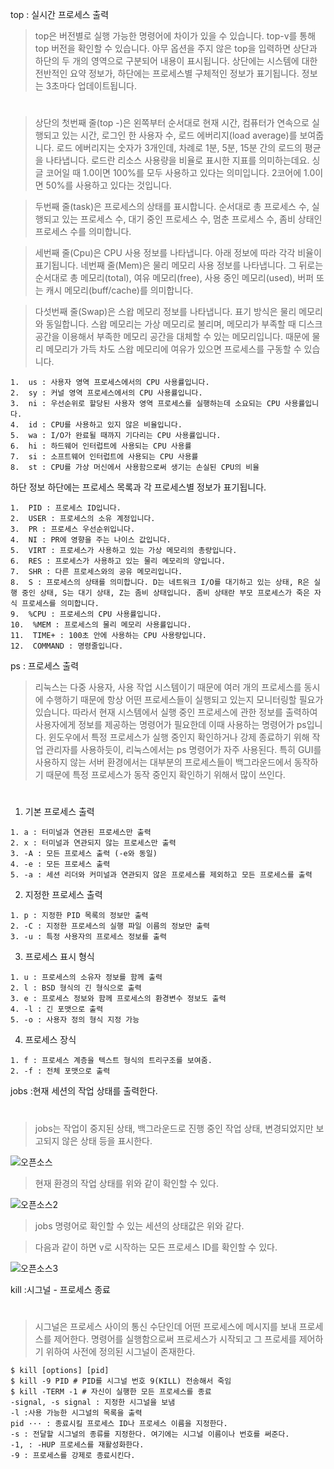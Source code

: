 top : 실시간 프로세스 출력
>top은 버전별로 실행 가능한 명령어에 차이가 있을 수 있습니다. top-v를 통해 top 버전을 확인할 수 있습니다. 아무 옵션을 주지 않은 top을 입력하면 상단과 하단의 두 개의 영역으로 구분되어 내용이 표시됩니다. 상단에는 시스템에 대한 전반적인 요약 정보가, 하단에는 프로세스별 구체적인 정보가 표기됩니다. 정보는 3초마다 업데이트됩니다.
#
>상단의 첫번째 줄(top -)은 왼쪽부터 순서대로 현재 시간, 컴퓨터가 연속으로 실행되고 있는 시간, 로그인 한 사용자 수, 로드 에버리지(load average)를 보여줍니다. 로드 에버리지는 숫자가 3개인데, 차례로 1분, 5분, 15분 간의 로드의 평균을 나타냅니다. 로드란 리소스 사용량을 비율로 표시한 지표를 의미하는데요.
싱글 코어일 때 1.0이면 100%를 모두 사용하고 있다는 의미입니다. 2코어에 1.0이면 50%를 사용하고 있다는 것입니다.

>두번째 줄(task)은 프로세스의 상태를 표시합니다. 순서대로 총 프로세스 수, 실행되고 있는 프로세스 수, 대기 중인 프로세스 수, 멈춘 프로세스 수, 좀비 상태인 프로세스 수를 의미합니다.

>세번째 줄(Cpu)은 CPU 사용 정보를 나타냅니다. 아래 정보에 따라 각각 비율이 표기됩니다. 
>네번째 줄(Mem)은 물리 메모리 사용 정보를 나타냅니다. 그 뒤로는 순서대로 총 메모리(total), 여유 메모리(free), 사용 중인 메모리(used), 버퍼 또는 캐시 메모리(buff/cache)를 의미합니다.

>다섯번째 줄(Swap)은 스왑 메모리 정보를 나타냅니다. 표기 방식은 물리 메모리와 동일합니다. 스왑 메모리는 가상 메모리로 불리며, 메모리가 부족할 때 디스크 공간을 이용해서 부족한 메모리 공간을 대체할 수 있는 메모리입니다. 
때문에 물리 메모리가 가득 차도 스왑 메모리에 여유가 있으면 프로세스를 구동할 수 있습니다.
```
1.  us : 사용자 영역 프로세스에서의 CPU 사용률입니다.
2.  sy : 커널 영역 프로세스에서의 CPU 사용률입니다.
3.  ni : 우선순위로 할당된 사용자 영역 프로세스를 실행하는데 소요되는 CPU 사용률입니다.
4.  id : CPU를 사용하고 있지 않은 비율입니다.
5.  wa : I/O가 완료될 때까지 기다리는 CPU 사용률입니다.
6.  hi : 하드웨어 인터럽트에 사용되는 CPU 사용률
7.  si : 소프트웨어 인터럽트에 사용되는 CPU 사용률
8.  st : CPU를 가상 머신에서 사용함으로써 생기는 손실된 CPU의 비율
```
하단 정보
하단에는 프로세스 목록과 각 프로세스별 정보가 표기됩니다.
```
1.  PID : 프로세스 ID입니다.
2.  USER : 프로세스의 소유 계정입니다.
3.  PR : 프로세스 우선순위입니다.
4.  NI : PR에 영향을 주는 나이스 값입니다.
5.  VIRT : 프로세스가 사용하고 있는 가상 메모리의 총량입니다.
6.  RES : 프로세스가 사용하고 있는 물리 메모리의 양입니다.
7.  SHR : 다른 프로세스와의 공유 메모리입니다.
8.  S : 프로세스의 상태를 의미합니다. D는 네트워크 I/O를 대기하고 있는 상태, R은 실행 중인 상태, S는 대기 상태, Z는 좀비 상태입니다. 좀비 상태란 부모 프로세스가 죽은 자식 프로세스를 의미합니다.
9.  %CPU : 프로세스의 CPU 사용률입니다.
10.  %MEM : 프로세스의 물리 메모리 사용률입니다.
11.  TIME+ : 100초 안에 사용하는 CPU 사용량입니다.
12.  COMMAND : 명령줄입니다.
```  
ps : 프로세스 출력
>리눅스는 다중 사용자, 사용 작업 시스템이기 때문에 여러 개의 프로세스를 동시에 수행하기 때문에 항상 어떤 프로세스들이 실행되고 있는지 모니터링할 필요가 있습니다.
따라서 현재 시스템에서 실행 중인 프로세스에 관한 정보를 출력하여 사용자에게 정보를 제공하는 명령어가 필요한데 이때 사용하는 명령어가 ps입니다.
윈도우에서 특정 프로세스가 실행 중인지 확인하거나 강제 종료하기 위해 작업 관리자를 사용하듯이, 리눅스에서는 ps 명령어가 자주 사용된다.
특히 GUI를 사용하지 않는 서버 환경에서는 대부분의 프로세스들이 백그라운드에서 동작하기 때문에 특정 프로세스가 동작 중인지 확인하기 위해서 많이 쓰인다.
#
1. 기본 프로세스 출력
```
1. a : 터미널과 연관된 프로세스만 출력
2. x : 터미널과 연관되지 않는 프로세스만 출력
3. -A : 모든 프로세스 출력 (-e와 동일)
4. -e : 모든 프로세스 출력
5. -a : 세션 리더와 커미널과 연관되지 않은 프로세스를 제외하고 모든 프로세스를 출력
```
2. 지정한 프로세스 출력
```
1. p : 지정한 PID 목록의 정보만 출력
2. -C : 지정한 프로세스의 실행 파일 이름의 정보만 출력
3. -u : 특정 사용자의 프로세스 정보를 출력
```
3. 프로세스 표시 형식
```
1. u : 프로세스의 소유자 정보를 함께 출력
2. l : BSD 형식의 긴 형식으로 출력
3. e : 프로세스 정보와 함께 프로세스의 환경변수 정보도 출력
4. -l : 긴 포맷으로 출력
5. -o : 사용자 정의 형식 지정 가능
```
4. 프로세스 장식
```
1. f : 프로세스 계층을 텍스트 형식의 트리구조를 보여줌.
2. -f : 전체 포맷으로 출력
```
jobs :현재 세션의 작업 상태를 출력한다.
#
>jobs는 작업이 중지된 상태, 백그라운드로 진행 중인 작업 상태, 변경되었지만 보고되지 않은 상태 등을 표시한다.

![오픈소스](https://github.com/jerry0579/README/assets/166896121/5adbe915-5aeb-4e5f-ab7f-efdc3e8102d7)


>현재 환경의 작업 상태를 위와 같이 확인할 수 있다.

![오픈소스2](https://github.com/jerry0579/README/assets/166896121/22b77505-33c2-484f-b378-a15af4471689)
>jobs 명령어로 확인할 수 있는 세션의 상태값은 위와 같다.


>다음과 같이 하면 v로 시작하는 모든 프로세스 ID를 확인할 수 있다.

![오픈소스3](https://github.com/jerry0579/README/assets/166896121/07f4bbeb-6ef9-4e97-b6c8-a5b2930739cc)


 
kill :시그널 - 프로세스 종료
#
>시그널은 프로세스 사이의 통신 수단인데 어떤 프로세스에 메시지를 보내 프로세스를 제어한다.
명령어를 실행함으로써 프로세스가 시작되고 그 프로세를 제어하기 위하여 사전에 정의된 시그널이 존재한다.
```
$ kill [options] [pid]
$ kill -9 PID # PID를 시그널 번호 9(KILL) 전송해서 죽임
$ kill -TERM -1 # 자신이 실행한 모든 프로세스를 종료
-signal, -s signal : 지정한 시그널을 보냄
-l :사용 가능한 시그널의 목록을 출력
pid ··· : 종료시킬 프로세스 ID나 프로세스 이름을 지정한다.
-s : 전달할 시그널의 종류를 지정한다. 여기에는 시그널 이름이나 번호를 써준다.
-1, : -HUP 프로세스를 재활성화한다.
-9 : 프로세스를 강제로 종료시킨다.
```
